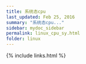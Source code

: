 ```yaml
---
title: 系统态cpu
last_updated: Feb 25, 2016
summary: "系统态cpu..."
sidebar: mydoc_sidebar
permalink: linux_cpu_sy.html
folder: linux
---
```


{% include links.html %}
